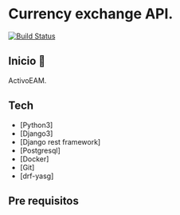 # Currency exchange API.

[![Build Status](https://travis-ci.org/joemccann/dillinger.svg?branch=master)](https://travis-ci.org/joemccann/dillinger)

 ## Inicio 🚀 
ActivoEAM.


## Tech

- [Python3]
- [Django3]
- [Django rest framework]
- [Postgresql]
- [Docker]
- [Git]
- [drf-yasg]

## Pre requisitos
